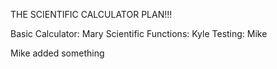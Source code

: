 THE SCIENTIFIC CALCULATOR PLAN!!!

Basic Calculator: Mary
Scientific Functions: Kyle
Testing: Mike  


Mike added something
